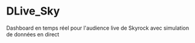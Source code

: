 # DLive_Sky
Dashboard en temps réel pour l'audience live de Skyrock avec simulation de données en direct
